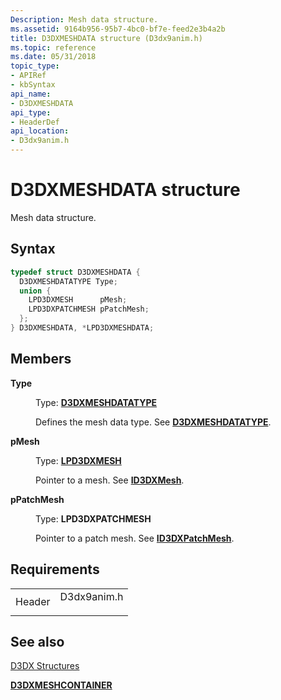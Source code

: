 ```yaml
---
Description: Mesh data structure.
ms.assetid: 9164b956-95b7-4bc0-bf7e-feed2e3b4a2b
title: D3DXMESHDATA structure (D3dx9anim.h)
ms.topic: reference
ms.date: 05/31/2018
topic_type: 
- APIRef
- kbSyntax
api_name: 
- D3DXMESHDATA
api_type: 
- HeaderDef
api_location: 
- D3dx9anim.h
---
```


# D3DXMESHDATA structure

Mesh data structure.

## Syntax


```C++
typedef struct D3DXMESHDATA {
  D3DXMESHDATATYPE Type;
  union {
    LPD3DXMESH      pMesh;
    LPD3DXPATCHMESH pPatchMesh;
  };
} D3DXMESHDATA, *LPD3DXMESHDATA;
```



## Members

<dl> <dt>

**Type**
</dt> <dd>

Type: **[**D3DXMESHDATATYPE**](https://msdn.microsoft.com/library/Bb205373(v=VS.85).aspx)**

</dd> <dd>

Defines the mesh data type. See [**D3DXMESHDATATYPE**](https://msdn.microsoft.com/library/Bb205373(v=VS.85).aspx).

</dd> <dt>

**pMesh**
</dt> <dd>

Type: **[**LPD3DXMESH**](id3dxmesh.md)**

</dd> <dd>

Pointer to a mesh. See [**ID3DXMesh**](id3dxmesh.md).

</dd> <dt>

**pPatchMesh**
</dt> <dd>

Type: **LPD3DXPATCHMESH**

</dd> <dd>

Pointer to a patch mesh. See [**ID3DXPatchMesh**](id3dxpatchmesh.md).

</dd> </dl>

## Requirements



|                   |                                                                                        |
|-------------------|----------------------------------------------------------------------------------------|
| Header<br/> | <dl> <dt>D3dx9anim.h</dt> </dl> |



## See also

<dl> <dt>

[D3DX Structures](dx9-graphics-reference-d3dx-structures.md)
</dt> <dt>

[**D3DXMESHCONTAINER**](d3dxmeshcontainer.md)
</dt> </dl>

 

 




